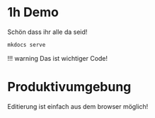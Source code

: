 # 1h Demo

Schön dass ihr alle da seid!

```bash
mkdocs serve
```

!!! warning
    Das ist wichtiger Code!
    
# Produktivumgebung

Editierung ist einfach aus dem browser möglich!
